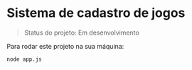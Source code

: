 <h1>Sistema de cadastro de jogos</h1>

> Status do projeto: Em desenvolvimento

Para rodar este projeto na sua máquina:


```
node app.js
```

